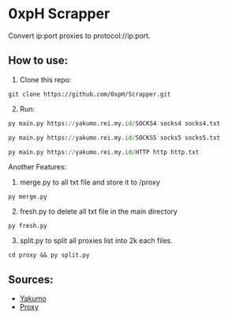 
# 0xpH Scrapper

Convert ip:port proxies to protocol://ip:port.

## How to use:
1. Clone this repo:
```git
git clone https://github.com/0xpH/Scrapper.git
```

2. Run:
```python
py main.py https://yakumo.rei.my.id/SOCKS4 socks4 socks4.txt
```

```python
py main.py https://yakumo.rei.my.id/SOCKS5 socks5 socks5.txt
```
```python
py main.py https://yakumo.rei.my.id/HTTP http http.txt
```

Another Features:
1. merge.py to all txt file and store it to /proxy
```
py merge.py
```

2. fresh.py to delete all txt file in the main directory
```
py fresh.py
```
3. split.py to split all proxies list into 2k each files.
```
cd proxy && py split.py
```

## Sources:
 - [Yakumo](https://github.com/elliottophellia/yakumo)
 - [Proxy](https://github.com/search?q=proxy+scraper&type=repositories&s=updated&o=desc)
 

